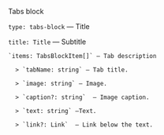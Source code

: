 Tabs block

`type: tabs-block` — Title

`title: Title` — Subtitle

    `items: TabsBlockItem[]` — Tab description

      > `tabName: string` — Tab title.

      > `image: string` — Image.

      > `caption?: string`  — Image caption.

      > `text: string` —Text.

      > `link?: Link`  — Link below the text.
